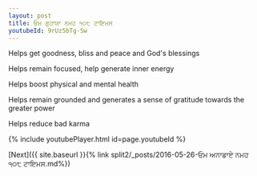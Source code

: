 ```yaml
---
layout: post
title: ਓਮ ਗੁਹਾਯਾ ਨਮਹ ੧੦੮ ਟਾਇਮਸ
youtubeId: 9rUz5bTg-Sw
---
```

 
 
Helps get goodness, bliss and peace and God's blessings
 
Helps remain focused, help generate inner energy 
 
Helps boost physical and mental health 
 
Helps remain grounded and generates a sense of gratitude towards the greater power 
 
Helps reduce bad karma
 
 
 
 


{% include youtubePlayer.html id=page.youtubeId %}
 
[Next]({{ site.baseurl }}{% link  split2/_posts/2016-05-26-ਓਮ ਅਨਾਡਾਏ ਨਮਹ ੧੦੮ ਟਾਇਮਸ.md%})
 
